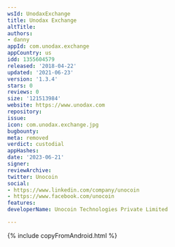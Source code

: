 ```yaml
---
wsId: UnodaxExchange
title: Unodax Exchange
altTitle: 
authors:
- danny
appId: com.unodax.exchange
appCountry: us
idd: 1355604579
released: '2018-04-22'
updated: '2021-06-23'
version: '1.3.4'
stars: 0
reviews: 0
size: '121513984'
website: https://www.unodax.com
repository: 
issue: 
icon: com.unodax.exchange.jpg
bugbounty: 
meta: removed
verdict: custodial
appHashes: 
date: '2023-06-21'
signer: 
reviewArchive: 
twitter: Unocoin
social:
- https://www.linkedin.com/company/unocoin
- https://www.facebook.com/unocoin
features: 
developerName: Unocoin Technologies Private Limited

---
```


{% include copyFromAndroid.html %}